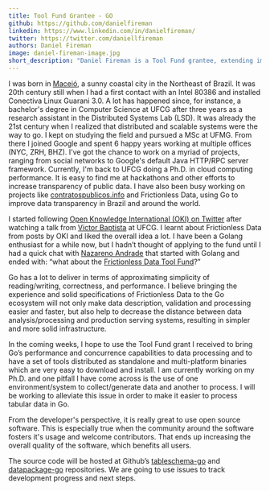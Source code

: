 ```yaml
---
title: Tool Fund Grantee - GO
github: https://github.com/danielfireman
linkedin: https://www.linkedin.com/in/danielfireman/
twitter: https://twitter.com/daniellfireman
authors: Daniel Fireman
image: daniel-fireman-image.jpg
short_description: "Daniel Fireman is a Tool Fund grantee, extending implementation of Frictionless Data tools and libraries in Go"
---
```


I was born in [Maceió](https://www.google.com/search?site=&tbm=isch&source=hp&biw=1600&bih=783&q=Macei%C3%B3&oq=Macei%C3%B3&gs_l=img.3..0l7j0i30k1l3.707.4892.0.5214.9.7.0.0.0.0.245.904.0j1j3.4.0....0...1.1.64.img..5.4.903.0..35i39k1.p1SYqvZtcYw), a sunny coastal city in the Northeast of Brazil. It was 20th century still when I had a first contact with an Intel 80386 and installed Conectiva Linux Guarani 3.0. A lot has happened since, for instance, a bachelor's degree in Computer Science at UFCG after three years as a research assistant in the Distributed Systems Lab (LSD). It was already the 21st century when I realized that distributed and scalable systems were the way to go. I kept on studying the field and pursued a MSc at UFMG. From there I joined Google and spent 6 happy years working at multiple offices (NYC, ZRH, BHZ).  I’ve got the chance to work on a myriad of projects, ranging from social networks to Google's default Java HTTP/RPC server framework. Currently, I'm back to UFCG doing a Ph.D. in cloud computing performance. It is easy to find me at hackathons and other efforts to increase transparency of public data. I have also been busy working on projects like [contratospublicos.info](http://contratospublicos.info/) and Frictionless Data, using Go to improve data transparency in Brazil and around the world.

I started following [Open Knowledge International (OKI) on Twitter](https://twitter.com/OKFN) after watching a talk from [Victor Baptista](https://github.com/vitorbaptista) at UFCG. I learnt about Frictionless Data from posts by OKI and liked the overall idea a lot. I have been a Golang enthusiast for a while now, but I hadn’t thought of applying to the fund until I had a quick chat with [Nazareno Andrade](https://github.com/nazareno) that started with Golang and ended with: “what about the [Frictionless Data Tool Fund](https://toolfund.frictionlessdata.io/)?”

Go has a lot to deliver in terms of approximating simplicity of reading/writing, correctness, and performance. I believe bringing the experience and solid specifications of Frictionless Data to the Go ecosystem will not only make data description, validation and processing easier and faster, but also help to decrease the distance between data analysis/processing and production serving systems, resulting in simpler and more solid infrastructure.



In the coming weeks, I hope to use the Tool Fund grant I received to bring Go’s performance and concurrence capabilities to data processing and to have a set of tools distributed as standalone and multi-platform binaries which are very easy to download and install. I am currently working on my Ph.D. and one pitfall I have come across is the use of one environment/system to collect/generate data and another to process. I will be working to alleviate this issue in order to make it easier to process tabular data in Go.

From the developer's perspective, it is really great to use open source software. This is especially true when the community around the software fosters it's usage and welcome contributors. That ends up increasing the overall quality of the software, which benefits all users.

The source code will be hosted at Github’s [tableschema-go](https://github.com/frictionlessdata/tableschema-go) and [datapackage-go](https://github.com/frictionlessdata/datapackage-go) repositories. We are going to use issues to track development progress and next steps.
